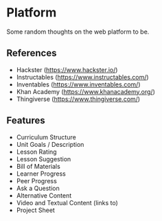 # Platform

Some random thoughts on the web platform to be.

## References

* Hackster (https://www.hackster.io/)
* Instructables (https://www.instructables.com/)
* Inventables (https://www.inventables.com/)
* Khan Academy (https://www.khanacademy.org/)
* Thingiverse (https://www.thingiverse.com/)

## Features

* Curriculum Structure
* Unit Goals / Description
* Lesson Rating
* Lesson Suggestion
* Bill of Materials
* Learner Progress
* Peer Progress
* Ask a Question
* Alternative Content
* Video and Textual Content (links to)
* Project Sheet
